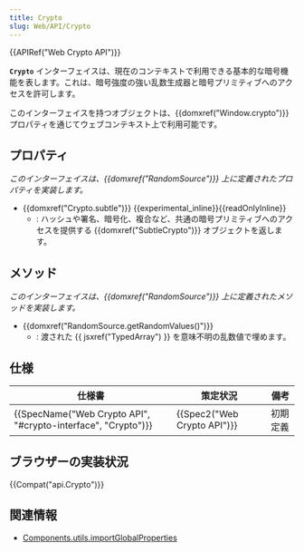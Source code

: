 ```yaml
---
title: Crypto
slug: Web/API/Crypto
---
```


{{APIRef("Web Crypto API")}}

**`Crypto`** インターフェイスは、現在のコンテキストで利用できる基本的な暗号機能を表します。これは、暗号強度の強い乱数生成器と暗号プリミティブへのアクセスを許可します。

このインターフェイスを持つオブジェクトは、{{domxref("Window.crypto")}} プロパティを通じてウェブコンテキスト上で利用可能です。

## プロパティ

_このインターフェイスは、{{domxref("RandomSource")}} 上に定義されたプロパティを実装します。_

- {{domxref("Crypto.subtle")}} {{experimental_inline}}{{readOnlyInline}}
  - : ハッシュや署名、暗号化、複合など、共通の暗号プリミティブへのアクセスを提供する {{domxref("SubtleCrypto")}} オブジェクトを返します。

## メソッド

_このインターフェイスは、{{domxref("RandomSource")}} 上に定義されたメソッドを実装します。_

- {{domxref("RandomSource.getRandomValues()")}}
  - : 渡された {{ jsxref("TypedArray") }} を意味不明の乱数値で埋めます。

## 仕様

| 仕様書                                                                           | 策定状況                             | 備考     |
| -------------------------------------------------------------------------------- | ------------------------------------ | -------- |
| {{SpecName("Web Crypto API", "#crypto-interface", "Crypto")}} | {{Spec2("Web Crypto API")}} | 初期定義 |

## ブラウザーの実装状況

{{Compat("api.Crypto")}}

## 関連情報

- [Components.utils.importGlobalProperties](/ja/docs/Components.utils.importGlobalProperties)
